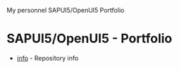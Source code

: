 My personnel SAPUI5/OpenUI5 Portfolio
# SAPUI5/OpenUI5 - Portfolio

* [info](http://alexasrc.github.io/sapui5/www/) - Repository info
